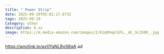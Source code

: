 ```yaml
---
title: " Power Strip"
date: 2025-09-19T05:01:17.673Z
tags: 2025-09-19
Category: other
description: 8.xx
image: https://m.media-amazon.com/images/I/61q9hmplGFL._AC_SL1500_.jpg
---
```

https://amzlink.to/az0YaNLByS6qA ad
